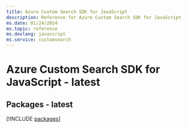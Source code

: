 ```yaml
---
title: Azure Custom Search SDK for JavaScript
description: Reference for Azure Custom Search SDK for JavaScript
ms.date: 01/24/2024
ms.topic: reference
ms.devlang: javascript
ms.service: customsearch
---
```

# Azure Custom Search SDK for JavaScript - latest
## Packages - latest
[!INCLUDE [packages](custom-search-index.md)]